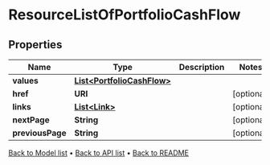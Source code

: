 

# ResourceListOfPortfolioCashFlow


## Properties

| Name | Type | Description | Notes |
|------------ | ------------- | ------------- | -------------|
|**values** | [**List&lt;PortfolioCashFlow&gt;**](PortfolioCashFlow.md) |  |  |
|**href** | **URI** |  |  [optional] |
|**links** | [**List&lt;Link&gt;**](Link.md) |  |  [optional] |
|**nextPage** | **String** |  |  [optional] |
|**previousPage** | **String** |  |  [optional] |



[Back to Model list](../README.md#documentation-for-models) &#8226; [Back to API list](../README.md#documentation-for-api-endpoints) &#8226; [Back to README](../README.md)


